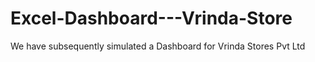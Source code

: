 # Excel-Dashboard---Vrinda-Store
We have subsequently simulated a Dashboard for Vrinda Stores Pvt Ltd 
